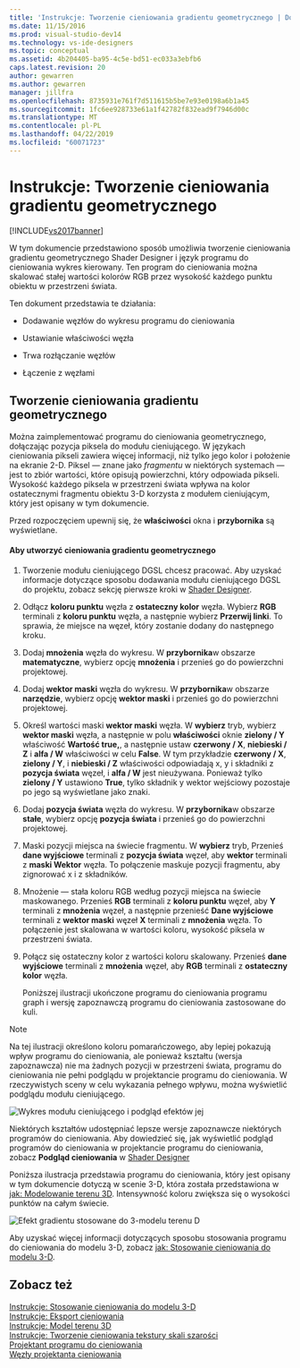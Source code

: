 ```yaml
---
title: 'Instrukcje: Tworzenie cieniowania gradientu geometrycznego | Dokumentacja firmy Microsoft'
ms.date: 11/15/2016
ms.prod: visual-studio-dev14
ms.technology: vs-ide-designers
ms.topic: conceptual
ms.assetid: 4b204405-ba95-4c5e-bd51-ec033a3ebfb6
caps.latest.revision: 20
author: gewarren
ms.author: gewarren
manager: jillfra
ms.openlocfilehash: 8735931e761f7d511615b5be7e93e0198a6b1a45
ms.sourcegitcommit: 1fc6ee928733e61a1f42782f832ead9f7946d00c
ms.translationtype: MT
ms.contentlocale: pl-PL
ms.lasthandoff: 04/22/2019
ms.locfileid: "60071723"
---
```

# <a name="how-to-create-a-geometry-based-gradient-shader"></a>Instrukcje: Tworzenie cieniowania gradientu geometrycznego
[!INCLUDE[vs2017banner](../includes/vs2017banner.md)]

W tym dokumencie przedstawiono sposób umożliwia tworzenie cieniowania gradientu geometrycznego Shader Designer i język programu do cieniowania wykres kierowany. Ten program do cieniowania można skalować stałej wartości kolorów RGB przez wysokość każdego punktu obiektu w przestrzeni świata.  
  
 Ten dokument przedstawia te działania:  
  
- Dodawanie węzłów do wykresu programu do cieniowania  
  
- Ustawianie właściwości węzła  
  
- Trwa rozłączanie węzłów  
  
- Łączenie z węzłami  
  
## <a name="creating-a-geometry-based-gradient-shader"></a>Tworzenie cieniowania gradientu geometrycznego  
 Można zaimplementować programu do cieniowania geometrycznego, dołączając pozycja piksela do modułu cieniującego. W językach cieniowania pikseli zawiera więcej informacji, niż tylko jego kolor i położenie na ekranie 2-D. Piksel — znane jako *fragmentu* w niektórych systemach — jest to zbiór wartości, które opisują powierzchni, który odpowiada pikseli. Wysokość każdego piksela w przestrzeni świata wpływa na kolor ostatecznymi fragmentu obiektu 3-D korzysta z modułem cieniującym, który jest opisany w tym dokumencie.  
  
 Przed rozpoczęciem upewnij się, że **właściwości** okna i **przybornika** są wyświetlane.  
  
#### <a name="to-create-a-geometry-based-gradient-shader"></a>Aby utworzyć cieniowania gradientu geometrycznego  
  
1. Tworzenie modułu cieniującego DGSL chcesz pracować. Aby uzyskać informacje dotyczące sposobu dodawania modułu cieniującego DGSL do projektu, zobacz sekcję pierwsze kroki w [Shader Designer](../designers/shader-designer.md).  
  
2. Odłącz **koloru punktu** węzła z **ostateczny kolor** węzła. Wybierz **RGB** terminali z **koloru punktu** węzła, a następnie wybierz **Przerwij linki**. To sprawia, że miejsce na węzeł, który zostanie dodany do następnego kroku.  
  
3. Dodaj **mnożenia** węzła do wykresu. W **przybornika**w obszarze **matematyczne**, wybierz opcję **mnożenia** i przenieś go do powierzchni projektowej.  
  
4. Dodaj **wektor maski** węzła do wykresu. W **przybornika**w obszarze **narzędzie**, wybierz opcję **wektor maski** i przenieś go do powierzchni projektowej.  
  
5. Określ wartości maski **wektor maski** węzła. W **wybierz** tryb, wybierz **wektor maski** węzła, a następnie w polu **właściwości** oknie **zielony / Y** właściwość **Wartość true,**, a następnie ustaw **czerwony / X**, **niebieski / Z** i **alfa / W** właściwości w celu **False**. W tym przykładzie **czerwony / X**, **zielony / Y**, i **niebieski / Z** właściwości odpowiadają x, y i składniki z **pozycja świata** węzeł, i **alfa / W** jest nieużywana. Ponieważ tylko **zielony / Y** ustawiono **True**, tylko składnik y wektor wejściowy pozostaje po jego są wyświetlane jako znaki.  
  
6. Dodaj **pozycja świata** węzła do wykresu. W **przybornika**w obszarze **stałe**, wybierz opcję **pozycja świata** i przenieś go do powierzchni projektowej.  
  
7. Maski pozycji miejsca na świecie fragmentu. W **wybierz** tryb, Przenieś **dane wyjściowe** terminali z **pozycja świata** węzeł, aby **wektor** terminali z **maski Wektor** węzła. To połączenie maskuje pozycji fragmentu, aby zignorować x i z składników.  
  
8. Mnożenie — stała koloru RGB według pozycji miejsca na świecie maskowanego. Przenieś **RGB** terminali z **koloru punktu** węzeł, aby **Y** terminali z **mnożenia** węzeł, a następnie przenieść  **Dane wyjściowe** terminali z **wektor maski** węzeł **X** terminali z **mnożenia** węzła. To połączenie jest skalowana w wartości koloru, wysokość piksela w przestrzeni świata.  
  
9. Połącz się ostateczny kolor z wartości koloru skalowany. Przenieś **dane wyjściowe** terminali z **mnożenia** węzeł, aby **RGB** terminali z **ostateczny kolor** węzła.  
  
   Poniższej ilustracji ukończone programu do cieniowania programu graph i wersję zapoznawczą programu do cieniowania zastosowane do kuli.  
  
> [!NOTE]
>  Na tej ilustracji określono koloru pomarańczowego, aby lepiej pokazują wpływ programu do cieniowania, ale ponieważ kształtu (wersja zapoznawcza) nie ma żadnych pozycji w przestrzeni świata, programu do cieniowania nie pełni podglądu w projektancie programu do cieniowania. W rzeczywistych sceny w celu wykazania pełnego wpływu, można wyświetlić podglądu modułu cieniującego.  
  
 ![Wykres modułu cieniującego i podgląd efektów jej](../designers/media/digit-gradient-effect-graph.png "cyfry-gradientu — efekt-Graph")  
  
 Niektórych kształtów udostępniać lepsze wersje zapoznawcze niektórych programów do cieniowania. Aby dowiedzieć się, jak wyświetlić podgląd programów do cieniowania w projektancie programu do cieniowania, zobacz **Podgląd cieniowania** w [Shader Designer](../designers/shader-designer.md)  
  
 Poniższa ilustracja przedstawia programu do cieniowania, który jest opisany w tym dokumencie dotyczą w scenie 3-D, która została przedstawiona w [jak: Modelowanie terenu 3D](../designers/how-to-model-3-d-terrain.md). Intensywność koloru zwiększa się o wysokości punktów na całym świecie.  
  
 ![Efekt gradientu stosowane do 3&#45;modelu terenu D](../designers/media/digit-gradient-effect-result.png "cyfry-gradientu — efekt — wynik")  
  
 Aby uzyskać więcej informacji dotyczących sposobu stosowania programu do cieniowania do modelu 3-D, zobacz [jak: Stosowanie cieniowania do modelu 3-D](../designers/how-to-apply-a-shader-to-a-3-d-model.md).  
  
## <a name="see-also"></a>Zobacz też  
 [Instrukcje: Stosowanie cieniowania do modelu 3-D](../designers/how-to-apply-a-shader-to-a-3-d-model.md)   
 [Instrukcje: Eksport cieniowania](../designers/how-to-export-a-shader.md)   
 [Instrukcje: Model terenu 3D](../designers/how-to-model-3-d-terrain.md)   
 [Instrukcje: Tworzenie cieniowania tekstury skali szarości](../designers/how-to-create-a-grayscale-texture-shader.md)   
 [Projektant programu do cieniowania](../designers/shader-designer.md)   
 [Węzły projektanta cieniowania](../designers/shader-designer-nodes.md)
